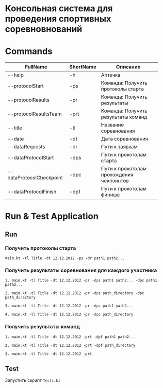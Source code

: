 # Консольная система для проведения спортивных соревновнований


# Commands

| FullName                 | ShortName | Описание                                 |
| ----------               | --------- | --------------------------               |
| --help                   | -h        | Аптечка                                  |
| --protocolStart          | -ps       | Команда: Получить протоколы старта       |
| --protocolResults        | -pr       | Команда: Получить результаты             |
| --protocolResultsTeam    | -prt      | Команда: Получить результаты команд      |
| --title                  | -tl       | Название соревнования                    |
| --date                   | -dt       | Дата соревнования                        |
| --dataRequests           | -dr       | Пути к заявкам                           |
| --dataProtocolStart      | -dps      | Пути к прокотолам старта                 |
| --dataProtocolCheckpoint | -dpс      | Пути к прокотолам прохождения чекпоинтов |
| --dataProtocolFinish     | -dpf      | Пути к прокотолам финиша                 |

# Run & Test Application

## Run

### 

### Получить протоколы старта
```
main.kt -tl Title -dt 12.12.2012 -ps -dr path1 path2...
```

### Получить результаты соревнования для каждого участника
```
1. main.kt -tl Title -dt 12.12.2012 -pr -dps path1 path2... -dpс path1 path2...
```

```
2. main.kt -tl Title -dt 12.12.2012 -pr -dps path_directory -dpс path_directory
```

```
3. main.kt -tl Title -dt 12.12.2012 -pr -dpс path1 path2...
```

```
4. main.kt -tl Title -dt 12.12.2012 -pr -dpс path_directory
```



### Получить результаты команд
```
1. main.kt -tl Title -dt 12.12.2012 -prt -dpf path1 path2...
```

```
2. main.kt -tl Title -dt 12.12.2012 -prt -dpf path_directory
```

```
3. main.kt -tl Title -dt 12.12.2012 -prt
```

## Test

Запустить скрипт `Tests.kt`

